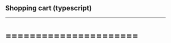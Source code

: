 ## Shopping cart (typescript)
----------------------------
======================
=====================


